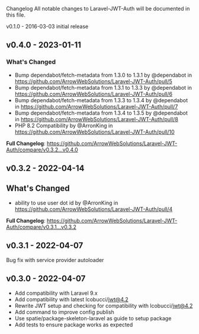 Changelog
All notable changes to Laravel-JWT-Auth will be documented in this file.

v0.1.0 - 2016-03-03
initial release

## v0.4.0 - 2023-01-11

### What's Changed

- Bump dependabot/fetch-metadata from 1.3.0 to 1.3.1 by @dependabot in https://github.com/ArrowWebSolutions/Laravel-JWT-Auth/pull/5
- Bump dependabot/fetch-metadata from 1.3.1 to 1.3.3 by @dependabot in https://github.com/ArrowWebSolutions/Laravel-JWT-Auth/pull/6
- Bump dependabot/fetch-metadata from 1.3.3 to 1.3.4 by @dependabot in https://github.com/ArrowWebSolutions/Laravel-JWT-Auth/pull/7
- Bump dependabot/fetch-metadata from 1.3.4 to 1.3.5 by @dependabot in https://github.com/ArrowWebSolutions/Laravel-JWT-Auth/pull/8
- PHP 8.2 Compatibility by @ArronKing in https://github.com/ArrowWebSolutions/Laravel-JWT-Auth/pull/10

**Full Changelog**: https://github.com/ArrowWebSolutions/Laravel-JWT-Auth/compare/v0.3.2...v0.4.0

## v0.3.2 - 2022-04-14

## What's Changed

- ability to use user dot id by @ArronKing in https://github.com/ArrowWebSolutions/Laravel-JWT-Auth/pull/4

**Full Changelog**: https://github.com/ArrowWebSolutions/Laravel-JWT-Auth/compare/v0.3.1...v0.3.2

## v0.3.1 - 2022-04-07

Bug fix with service provider autoloader

## v0.3.0 - 2022-04-07

- Add compatibility with Laravel 9.x
- Add compatibility with latest lcobucci/jwt@4.2
- Rewrite JWT setup and checking for compatibility with lcobucci/jwt@4.2
- Add command to improve config publish
- Use spatie/package-skeleton-laravel as guide to setup package
- Add tests to ensure package works as expected
